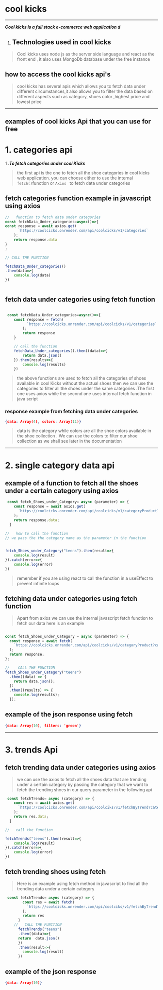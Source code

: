 # cool kicks
---
***Cool kicks  is a full stack e-commerce web application d***
1. ## Technologies used in cool kicks

>Cool kicks uses node js as the server side language and react as the front end , it also uses MongoDb database under the free instance

## how to access the  cool kicks api's
>cool kicks  has several apis which allows you to fetch data under different circumstances,it also allows you to filter the data based on different aspects such as category, shoes color ,highest price  and lowest price
---

## examples of cool kicks Api that you can use for free
# 1. categories api
1 .***To fetch categories under cool Kicks***
>the first api is the one to fetch all the shoe categories in cool kicks web application. you can choose either to use the internal ``fetch()``function or ```Axios ``` to fetch data under categories

## fetch categories function example in javascript using axios
```javascript 
//   function to fetch data under categories
const fetchData_Under_categories=async()=>{
const response = await axios.get(
      `https://coolcicks.onrender.com/api/coolcicks/v1/categories`
    );
    return response.data
}
;

// CALL THE FUNCTION

fetchData_Under_categories()
.then(data=>{
    console.log(data)
})
  
```

## fetch data under categories using fetch function
```javascript

 const fetchData_Under_categories=async()=>{
    const response = fetch(
          `https://coolcicks.onrender.com/api/coolcicks/v1/categories`
        );
        return response
    }

    // call the function
    fetchData_Under_categories().then((data)=>{
        return data.json()
    }).then(results=>{
        console.log(results)
    })

```
>the above functions are used to fetch all the categories of shoes available in cool Kicks without the actual shoes then we can use the categories to filter all the shoes under the same categories .The first one uses axios while the second one uses internal fetch function in java script

### response example from fetching data under categories
```json
{data: Array(4), colors: Array(11)}
```
>data is the category while colors are all the shoe colors available in the shoe collection . We can use the colors to filter our shoe collection as we shall see later in the documentation 
---
# 2. single category data api

## example of a function to fetch all the shoes under a certain category using axios
```Javascript
 const fetch_Shoes_under_Category= async (parameter) => {
    const response = await axios.get(
      `https://coolcicks.onrender.com/api/coolcicks/v1/categoryProduct?category=${parameter}`
    );
    return response.data;
  }

//   how to call the function 
// we pass the the category name as the parameter in the function 


fetch_Shoes_under_Category("teens").then(result=>{
    console.log(result)
}).catch(error=>{
    console.log(error)
})
```

> remember if you are using react to call the function in a useEffect to prevent infinite loops

## fetching data under categories using fetch function 
>Apart from axios we can use the internal javascript fetch function to fetch our data here is an example

```javascript

const fetch_Shoes_under_Category = async (parameter) => {
  const response = await fetch(
    `https://coolcicks.onrender.com/api/coolcicks/v1/categoryProduct?category=${parameter}`
  );
  return response;
};

//    CALL THE FUNCTION 
fetch_Shoes_under_Category("teens")
  .then((data) => {
    return data.json();
  })
  .then((results) => {
    console.log(results);
  });

```

## example of the json response using fetch
```json
{data: Array(10), filterc: 'green'}
```
---
# 3. trends Api

## fetch trending data under categories using axios
>we can use the axios to fetch all the shoes data that are trending under a certain category by passing the category that we want to fetch the trending shoes in our query parameter in the following api


```javascript
 const fetchTrends= async (category) => {
    const res = await axios.get(
      `https://coolcicks.onrender.com/api/coolciks/v1/fetchByTrend?category=${category}`
    );
    return res.data;
  }

//   call the function

fetchTrends("teens").then(result=>{
    console.log(result)
}).catch(error=>{
    console.log(error)
})


```

## fetch trending shoes using fetch

>Here is an example using fetch method in javascript to find all the trending data under a certain category

```javascript
 const fetchTrends= async (category) => {
        const res = await fetch(
          `https://coolcicks.onrender.com/api/coolciks/v1/fetchByTrend?category=${category}`
        );
        return res
      }
    //   CALL THE FUNCTION
      fetchTrends("teens")
      .then((data)=>{
      return  data.json()
      })
      .then(result=>{
        console.log(result)
      })

```

## example of the json  response
```json
{data: Array(10)}
```

